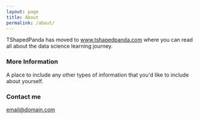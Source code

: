 ```yaml
---
layout: page
title: About
permalink: /about/
---
```


TShapedPanda has moved to www.tshapedpanda.com where you can read all about the data science learning journey.

### More Information

A place to include any other types of information that you'd like to include about yourself.

### Contact me

[email@domain.com](mailto:email@domain.com)